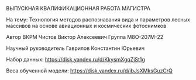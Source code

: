 ВЫПУСКНАЯ КВАЛИФИКАЦИОННАЯ РАБОТА МАГИСТРА

На тему: Технология методов распознавания вида и параметров лесных массивов на основе авиационных и космических фотоснимков

Автор ВКРМ Чистов Виктор Алексеевич Группа M8O-207М-22 

Научный руководитель Гаврилов Константин Юрьевич

Набор данных: https://disk.yandex.ru/d/KkysmXgqZjSt1g

Веса обученной модели: https://disk.yandex.ru/d/ibJsXMksGuzCrQ